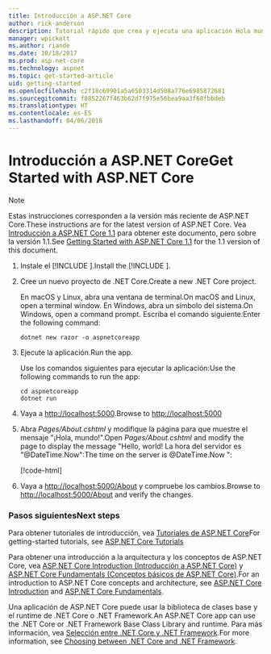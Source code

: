 ```yaml
---
title: Introducción a ASP.NET Core
author: rick-anderson
description: Tutorial rápido que crea y ejecuta una aplicación Hola mundo sencilla mediante ASP.NET Core.
manager: wpickett
ms.author: riande
ms.date: 10/18/2017
ms.prod: asp.net-core
ms.technology: aspnet
ms.topic: get-started-article
uid: getting-started
ms.openlocfilehash: c2f18c69901a5a6503314d508a776e6985872681
ms.sourcegitcommit: f8852267f463b62d7f975e56bea9aa3f68fbbdeb
ms.translationtype: HT
ms.contentlocale: es-ES
ms.lasthandoff: 04/06/2018
---
```

# <a name="get-started-with-aspnet-core"></a><span data-ttu-id="67fa9-103">Introducción a ASP.NET Core</span><span class="sxs-lookup"><span data-stu-id="67fa9-103">Get Started with ASP.NET Core</span></span>

> [!NOTE]
> <span data-ttu-id="67fa9-104">Estas instrucciones corresponden a la versión más reciente de ASP.NET Core.</span><span class="sxs-lookup"><span data-stu-id="67fa9-104">These instructions are for the latest version of ASP.NET Core.</span></span> <span data-ttu-id="67fa9-105">Vea [Introducción a ASP.NET Core 1.1](xref:getting-started-1.1) para obtener este documento, pero sobre la versión 1.1.</span><span class="sxs-lookup"><span data-stu-id="67fa9-105">See [Getting Started with ASP.NET Core 1.1](xref:getting-started-1.1) for the 1.1 version of this document.</span></span>

1. <span data-ttu-id="67fa9-106">Instale el [!INCLUDE [](~/includes/net-core-sdk-download-link.md)].</span><span class="sxs-lookup"><span data-stu-id="67fa9-106">Install the [!INCLUDE [](~/includes/net-core-sdk-download-link.md)].</span></span>

2. <span data-ttu-id="67fa9-107">Cree un nuevo proyecto de .NET Core.</span><span class="sxs-lookup"><span data-stu-id="67fa9-107">Create a new .NET Core project.</span></span>

   <span data-ttu-id="67fa9-108">En macOS y Linux, abra una ventana de terminal.</span><span class="sxs-lookup"><span data-stu-id="67fa9-108">On macOS and Linux, open a terminal window.</span></span> <span data-ttu-id="67fa9-109">En Windows, abra un símbolo del sistema.</span><span class="sxs-lookup"><span data-stu-id="67fa9-109">On Windows, open a command prompt.</span></span> <span data-ttu-id="67fa9-110">Escriba el comando siguiente:</span><span class="sxs-lookup"><span data-stu-id="67fa9-110">Enter the following command:</span></span>

    ```terminal
    dotnet new razor -o aspnetcoreapp
    ```
    
3. <span data-ttu-id="67fa9-111">Ejecute la aplicación.</span><span class="sxs-lookup"><span data-stu-id="67fa9-111">Run the app.</span></span>

    <span data-ttu-id="67fa9-112">Use los comandos siguientes para ejecutar la aplicación:</span><span class="sxs-lookup"><span data-stu-id="67fa9-112">Use the following commands to run the app:</span></span>

    ```terminal
    cd aspnetcoreapp
    dotnet run
    ```

4. <span data-ttu-id="67fa9-113">Vaya a [http://localhost:5000](http://localhost:5000).</span><span class="sxs-lookup"><span data-stu-id="67fa9-113">Browse to [http://localhost:5000](http://localhost:5000)</span></span>

5. <span data-ttu-id="67fa9-114">Abra <em>Pages/About.cshtml</em> y modifique la página para que muestre el mensaje "¡Hola, mundo!".</span><span class="sxs-lookup"><span data-stu-id="67fa9-114">Open <em>Pages/About.cshtml</em> and modify the page to display the message "Hello, world!</span></span> <span data-ttu-id="67fa9-115">La hora del servidor es "@DateTime.Now":</span><span class="sxs-lookup"><span data-stu-id="67fa9-115">The time on the server is @DateTime.Now ":</span></span>

    [!code-html[](getting-started/sample/getting-started/about.cshtml?highlight=9&range=1-9)]

6. <span data-ttu-id="67fa9-116">Vaya a [http://localhost:5000/About](http://localhost:5000/About) y compruebe los cambios.</span><span class="sxs-lookup"><span data-stu-id="67fa9-116">Browse to [http://localhost:5000/About](http://localhost:5000/About) and verify the changes.</span></span>

### <a name="next-steps"></a><span data-ttu-id="67fa9-117">Pasos siguientes</span><span class="sxs-lookup"><span data-stu-id="67fa9-117">Next steps</span></span>

<span data-ttu-id="67fa9-118">Para obtener tutoriales de introducción, vea [Tutoriales de ASP.NET Core](tutorials/index.md)</span><span class="sxs-lookup"><span data-stu-id="67fa9-118">For getting-started tutorials, see [ASP.NET Core Tutorials](tutorials/index.md)</span></span>

<span data-ttu-id="67fa9-119">Para obtener una introducción a la arquitectura y los conceptos de ASP.NET Core, vea [ASP.NET Core Introduction (Introducción a ASP.NET Core)](index.md) y [ASP.NET Core Fundamentals (Conceptos básicos de ASP.NET Core)](fundamentals/index.md).</span><span class="sxs-lookup"><span data-stu-id="67fa9-119">For an introduction to ASP.NET Core concepts and architecture, see [ASP.NET Core Introduction](index.md) and [ASP.NET Core Fundamentals](fundamentals/index.md).</span></span>

<span data-ttu-id="67fa9-120">Una aplicación de ASP.NET Core puede usar la biblioteca de clases base y el runtime de .NET Core o .NET Framework.</span><span class="sxs-lookup"><span data-stu-id="67fa9-120">An ASP.NET Core app can use the .NET Core or .NET Framework Base Class Library and runtime.</span></span> <span data-ttu-id="67fa9-121">Para más información, vea [Selección entre .NET Core y .NET Framework](https://docs.microsoft.com/dotnet/articles/standard/choosing-core-framework-server).</span><span class="sxs-lookup"><span data-stu-id="67fa9-121">For more information, see [Choosing between .NET Core and .NET Framework](https://docs.microsoft.com/dotnet/articles/standard/choosing-core-framework-server).</span></span>
